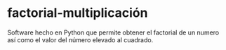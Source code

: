 # factorial-multiplicación

Software hecho en Python que permite obtener el factorial de un numero así como el valor del número elevado al cuadrado.
